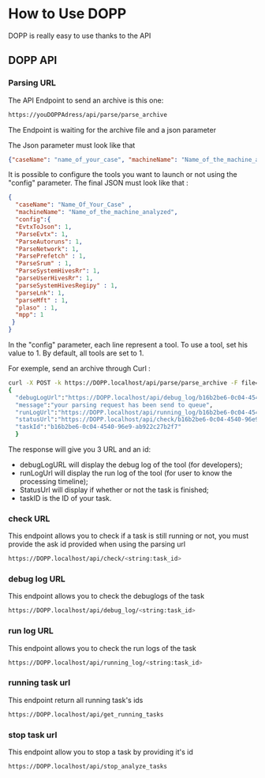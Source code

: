 # How to Use DOPP

DOPP is really easy to use thanks to the API

## DOPP API

### Parsing URL
The API Endpoint to send an archive is this one:

```bash
https://youDOPPAdress/api/parse/parse_archive
```


The Endpoint is waiting for the archive file and a json parameter

The Json parameter must look like that
```json
{"caseName": "name_of_your_case", "machineName": "Name_of_the_machine_analyzed"}
```

It is possible to configure the tools you want to launch or not using the "config" parameter.
The final JSON must look like that : 
```json
{
  "caseName": "Name_Of_Your_Case" ,
  "machineName": "Name_of_the_machine_analyzed",
  "config":{
  "EvtxToJson": 1,
  "ParseEvtx": 1,
  "ParseAutoruns": 1,
  "ParseNetwork": 1,
  "ParsePrefetch" : 1,
  "ParseSrum" : 1,
  "ParseSystemHivesRr": 1,
  "parseUserHivesRr": 1,
  "parseSystemHivesRegipy" : 1,
  "parseLnk": 1,
  "parseMft" : 1,
  "plaso" : 1,
  "mpp": 1
 }
}
```

In the "config" parameter, each line represent a tool.
To use a tool, set his value to 1.
By default, all tools are set to 1.

For exemple, send an archive through Curl :
```bash
curl -X POST -k https://DOPP.localhost/api/parse/parse_archive -F file=@"/home/hro/Documents/cyber/working_zone/archive_orc/PC1.7z" -F json='{"caseName":"test", "machineName":"DesktopForest"}'
{
  "debugLogUrl":"https://DOPP.localhost/api/debug_log/b16b2be6-0c04-4540-96e9-ab922c27b2f7",
  "message":"your parsing request has been send to queue",
  "runLogUrl":"https://DOPP.localhost/api/running_log/b16b2be6-0c04-4540-96e9-ab922c27b2f7",
  "statusUrl":"https://DOPP.localhost/api/check/b16b2be6-0c04-4540-96e9-ab922c27b2f7",
  "taskId":"b16b2be6-0c04-4540-96e9-ab922c27b2f7"
  }
```

The response will give you 3 URL and an id:
* debugLogURL will display the debug log of the tool (for developers);
* runLogUrl will display the run log of the tool (for user to know the processing timeline);
* StatusUrl will display if whether or not the task is finished;
* taskID is the ID of your task.

### check URL
This endpoint allows you to check if a task is still running or not, you must provide the ask id provided when using the parsing url
```bash 
https://DOPP.localhost/api/check/<string:task_id>
```

### debug log URL
This endpoint allows you to check the debuglogs of the task
```bash 
https://DOPP.localhost/api/debug_log/<string:task_id>
```

### run log URL
This endpoint allows you to check the run logs of the task
```bash 
https://DOPP.localhost/api/running_log/<string:task_id>
```

### running task url
This endpoint return all running task's ids 
```bash 
https://DOPP.localhost/api/get_running_tasks
```

### stop task url
This endpoint allow you to stop a task by providing it's id
```bash 
https://DOPP.localhost/api/stop_analyze_tasks
```






